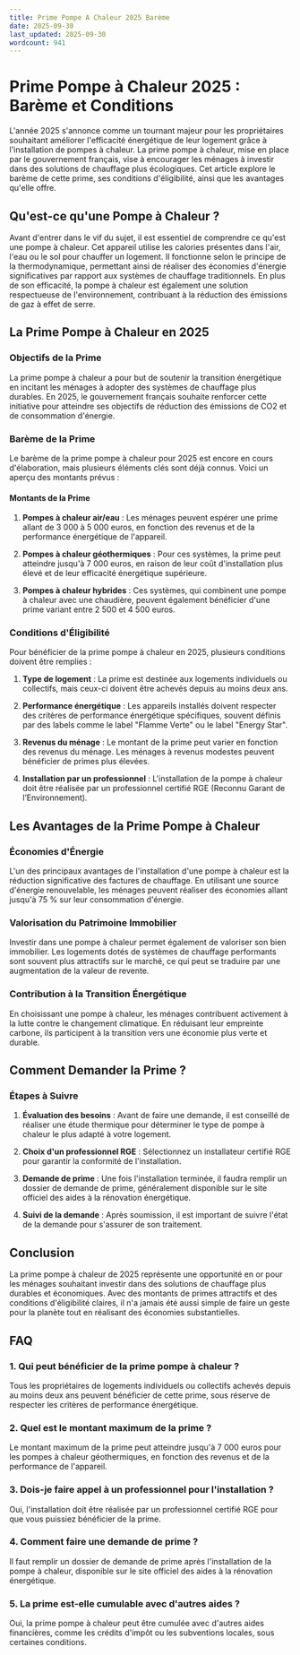 ```yaml
---
title: Prime Pompe A Chaleur 2025 Barème
date: 2025-09-30
last_updated: 2025-09-30
wordcount: 941
---
```


# Prime Pompe à Chaleur 2025 : Barème et Conditions

L'année 2025 s'annonce comme un tournant majeur pour les propriétaires souhaitant améliorer l'efficacité énergétique de leur logement grâce à l'installation de pompes à chaleur. La prime pompe à chaleur, mise en place par le gouvernement français, vise à encourager les ménages à investir dans des solutions de chauffage plus écologiques. Cet article explore le barème de cette prime, ses conditions d'éligibilité, ainsi que les avantages qu'elle offre.

## Qu'est-ce qu'une Pompe à Chaleur ?

Avant d'entrer dans le vif du sujet, il est essentiel de comprendre ce qu'est une pompe à chaleur. Cet appareil utilise les calories présentes dans l'air, l'eau ou le sol pour chauffer un logement. Il fonctionne selon le principe de la thermodynamique, permettant ainsi de réaliser des économies d'énergie significatives par rapport aux systèmes de chauffage traditionnels. En plus de son efficacité, la pompe à chaleur est également une solution respectueuse de l'environnement, contribuant à la réduction des émissions de gaz à effet de serre.

## La Prime Pompe à Chaleur en 2025

### Objectifs de la Prime

La prime pompe à chaleur a pour but de soutenir la transition énergétique en incitant les ménages à adopter des systèmes de chauffage plus durables. En 2025, le gouvernement français souhaite renforcer cette initiative pour atteindre ses objectifs de réduction des émissions de CO2 et de consommation d'énergie.

### Barème de la Prime

Le barème de la prime pompe à chaleur pour 2025 est encore en cours d'élaboration, mais plusieurs éléments clés sont déjà connus. Voici un aperçu des montants prévus :

#### Montants de la Prime

1. **Pompes à chaleur air/eau** : Les ménages peuvent espérer une prime allant de 3 000 à 5 000 euros, en fonction des revenus et de la performance énergétique de l'appareil.
   
2. **Pompes à chaleur géothermiques** : Pour ces systèmes, la prime peut atteindre jusqu'à 7 000 euros, en raison de leur coût d'installation plus élevé et de leur efficacité énergétique supérieure.

3. **Pompes à chaleur hybrides** : Ces systèmes, qui combinent une pompe à chaleur avec une chaudière, peuvent également bénéficier d'une prime variant entre 2 500 et 4 500 euros.

### Conditions d'Éligibilité

Pour bénéficier de la prime pompe à chaleur en 2025, plusieurs conditions doivent être remplies :

1. **Type de logement** : La prime est destinée aux logements individuels ou collectifs, mais ceux-ci doivent être achevés depuis au moins deux ans.

2. **Performance énergétique** : Les appareils installés doivent respecter des critères de performance énergétique spécifiques, souvent définis par des labels comme le label "Flamme Verte" ou le label "Energy Star".

3. **Revenus du ménage** : Le montant de la prime peut varier en fonction des revenus du ménage. Les ménages à revenus modestes peuvent bénéficier de primes plus élevées.

4. **Installation par un professionnel** : L'installation de la pompe à chaleur doit être réalisée par un professionnel certifié RGE (Reconnu Garant de l’Environnement).

## Les Avantages de la Prime Pompe à Chaleur

### Économies d'Énergie

L'un des principaux avantages de l'installation d'une pompe à chaleur est la réduction significative des factures de chauffage. En utilisant une source d'énergie renouvelable, les ménages peuvent réaliser des économies allant jusqu'à 75 % sur leur consommation d'énergie.

### Valorisation du Patrimoine Immobilier

Investir dans une pompe à chaleur permet également de valoriser son bien immobilier. Les logements dotés de systèmes de chauffage performants sont souvent plus attractifs sur le marché, ce qui peut se traduire par une augmentation de la valeur de revente.

### Contribution à la Transition Énergétique

En choisissant une pompe à chaleur, les ménages contribuent activement à la lutte contre le changement climatique. En réduisant leur empreinte carbone, ils participent à la transition vers une économie plus verte et durable.

## Comment Demander la Prime ?

### Étapes à Suivre

1. **Évaluation des besoins** : Avant de faire une demande, il est conseillé de réaliser une étude thermique pour déterminer le type de pompe à chaleur le plus adapté à votre logement.

2. **Choix d'un professionnel RGE** : Sélectionnez un installateur certifié RGE pour garantir la conformité de l'installation.

3. **Demande de prime** : Une fois l'installation terminée, il faudra remplir un dossier de demande de prime, généralement disponible sur le site officiel des aides à la rénovation énergétique.

4. **Suivi de la demande** : Après soumission, il est important de suivre l'état de la demande pour s'assurer de son traitement.

## Conclusion

La prime pompe à chaleur de 2025 représente une opportunité en or pour les ménages souhaitant investir dans des solutions de chauffage plus durables et économiques. Avec des montants de primes attractifs et des conditions d'éligibilité claires, il n'a jamais été aussi simple de faire un geste pour la planète tout en réalisant des économies substantielles.

## FAQ

### 1. Qui peut bénéficier de la prime pompe à chaleur ?

Tous les propriétaires de logements individuels ou collectifs achevés depuis au moins deux ans peuvent bénéficier de cette prime, sous réserve de respecter les critères de performance énergétique.

### 2. Quel est le montant maximum de la prime ?

Le montant maximum de la prime peut atteindre jusqu'à 7 000 euros pour les pompes à chaleur géothermiques, en fonction des revenus et de la performance de l'appareil.

### 3. Dois-je faire appel à un professionnel pour l'installation ?

Oui, l'installation doit être réalisée par un professionnel certifié RGE pour que vous puissiez bénéficier de la prime.

### 4. Comment faire une demande de prime ?

Il faut remplir un dossier de demande de prime après l'installation de la pompe à chaleur, disponible sur le site officiel des aides à la rénovation énergétique.

### 5. La prime est-elle cumulable avec d'autres aides ?

Oui, la prime pompe à chaleur peut être cumulée avec d'autres aides financières, comme les crédits d'impôt ou les subventions locales, sous certaines conditions.